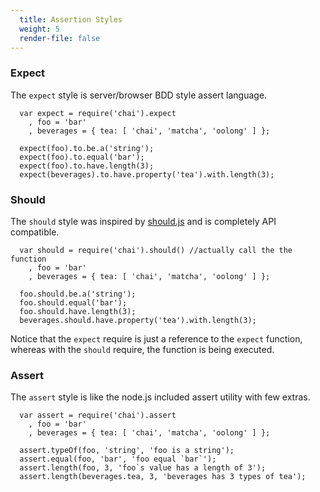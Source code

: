 ```yaml
---
  title: Assertion Styles
  weight: 5
  render-file: false
---
```


### Expect

The `expect` style is server/browser BDD style assert language.

      var expect = require('chai').expect
        , foo = 'bar'
        , beverages = { tea: [ 'chai', 'matcha', 'oolong' ] };

      expect(foo).to.be.a('string');
      expect(foo).to.equal('bar');
      expect(foo).to.have.length(3);
      expect(beverages).to.have.property('tea').with.length(3);

### Should

The `should` style was inspired by [should.js](https://github.com/visionmedia/should.js)
and is completely API compatible.

      var should = require('chai').should() //actually call the the function
        , foo = 'bar'
        , beverages = { tea: [ 'chai', 'matcha', 'oolong' ] };

      foo.should.be.a('string');
      foo.should.equal('bar');
      foo.should.have.length(3);
      beverages.should.have.property('tea').with.length(3);

Notice that the `expect` require is just a reference to the `expect` function, whereas
with the `should` require, the function is being executed.

### Assert

The `assert` style is like the node.js included assert utility with few extras.

      var assert = require('chai').assert
        , foo = 'bar'
        , beverages = { tea: [ 'chai', 'matcha', 'oolong' ] };

      assert.typeOf(foo, 'string', 'foo is a string');
      assert.equal(foo, 'bar', 'foo equal `bar`');
      assert.length(foo, 3, 'foo`s value has a length of 3');
      assert.length(beverages.tea, 3, 'beverages has 3 types of tea');
